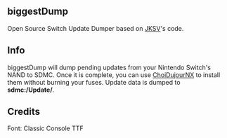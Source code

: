 ## biggestDump
Open Source Switch Update Dumper based on [JKSV](https://github.com/J-D-K/JKSV)'s code.

## Info
biggestDump will dump pending updates from your Nintendo Switch's NAND to SDMC. Once it is complete, you can use [ChoiDujourNX](https://gbatemp.net/threads/choidujournx-a-system-firmware-installer-homebrew-for-the-nintendo-switch.513416/) to install them without burning your fuses. Update data is dumped to **sdmc:/Update/**.

## Credits
Font: Classic Console TTF